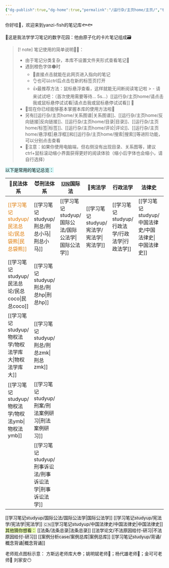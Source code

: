 ```yaml
---
{"dg-publish":true,"dg-home":true,"permalink":"/运行杂/主页home/主页/","tags":["gardenEntry"],"dgPassFrontmatter":true,"created":"2024-09-11T11:30:44.177+08:00","updated":"2024-10-17T22:05:36.372+08:00"}
---
```


你好哇👋，欢迎来到yanzi-fish的笔记库🐟🐟

🏡这是我法学学习笔记的数字花园：他由原子化的卡片笔记组成🗃

>[! note] 笔记使用的简单说明🦀🦀：
>- 由于笔记分类复杂，本库不设置文件夹形式查看笔记🙅
>- 遇到橙色字体🟠时
>	- 🙂直接点击就能在此网页进入指向的笔记
>	- 👌也可以ctrl后点击在新的标签页打开
>	- 👍最推荐方法：鼠标悬浮查看，这样就能无间断阅读笔记啦
	>	- 请来试试吧：（首次使用需要等待... 5s...）[[运行杂/主页home/请点击我或鼠标悬停试试看\|请点击我或鼠标悬停试试看]] 🖖
>- 🎉现在你已经能够基本掌握本库的使用方法啦🎉
>- 另有[[运行杂/主页home/关系图谱\|关系图谱]]、[[运行杂/主页home/反向链接\|反向链接]]、[[运行杂/主页home/目录\|目录]]、[[运行杂/主页home/标签\|标签]]、[[运行杂/主页home/评论\|评论]]、[[运行杂/主页home/悬浮框\|悬浮框]]和[[运行杂/主页home/搜索\|搜索]]等进阶功能，可以分别点击查看
>- 📢注意：如果你使用电脑端，但右侧没有出现目录、关系图等，建议ctrl+鼠标滚动缩小界面获得更好的阅读体验（缩小后字体也会缩小，请自行选择）

<span style="background:rgba(173, 239, 239, 0.55)">以下是常用的笔记总览：</span>

| 🫠民法体系     | 😈刑法体系     | 🇺🇳国际法   | 👸宪法学   | 行政法学     | 法律史       | 构建        |     |
| ---------- | ---------- | --------- | ------- | -------- | --------- | --------- | --- |
| <font color="#de7802">[[学习笔记studyup/民法总论/民总袋熊\|民总袋熊]]</font>   | [[学习笔记studyup/刑总/刑总小马\|刑总小马]]   | [[学习笔记studyup/国际公法/国际公法学\|国际公法学]] | [[学习笔记studyup/宪法学/宪法学\|宪法学]] | [[学习笔记studyup/行政法学/行政法学\|行政法学]] | [[学习笔记studyup/中国法律史/中国法律史\|中国法律史]] | [[法条/法条总录\|法条总录]]  |     |
| [[学习笔记studyup/民法总论/民总coco\|民总coco]] | [[学习笔记studyup/刑总/刑总hp\|刑总hp]]   |           |         |          |           | [[案例分析case/案例总库\|案例总库]]  |     |
| [[学习笔记studyup/物权法学/物权法学库大\|物权法学库大]] | [[学习笔记studyup/刑总/刑总zmk\|刑总zmk]]  |           |         |          |           | [[学习笔记studyup/背诵/概念背诵\|概念背诵]]  |     |
| [[学习笔记studyup/物权法学/物权法ymb\|物权法ymb]] | [[学习笔记studyup/刑案/刑法案例研习\|刑法案例研习]] |           |         |          |           | [[思维导图mind/思维导图库\|思维导图库]] |     |
|            | [[学习笔记studyup/刑事诉讼法/刑事诉讼法学\|刑事诉讼法学]] |           |         |          |           |           |     |

<span style="background:rgba(140, 140, 140, 0.12)">[[学习笔记studyup/国际公法/国际公法学\|国际公法学]]</span>
<span style="background:rgba(140, 140, 140, 0.12)">[[学习笔记studyup/宪法学/宪法学\|宪法学]]</span>
🇨🇳<span style="background:rgba(140, 140, 140, 0.12)">[[学习笔记studyup/中国法律史/中国法律史\|中国法律史]]</span>
<span style="background:rgba(205, 244, 105, 0.55)">其他猜你想看：</span>
<span style="background:rgba(140, 140, 140, 0.12)">[[法条/法条总录\|法条总录]]</span>
<span style="background:rgba(140, 140, 140, 0.12)">[[法学论文/不法原因给付-研习\|不法原因给付-研习]]</span>
<span style="background:rgba(140, 140, 140, 0.12)">[[案例分析case/案例总库\|案例总库]]</span>
<span style="background:rgba(140, 140, 140, 0.12)">[[学习笔记studyup/背诵/概念背诵\|概念背诵]]</span>

老师观点图标示意：
方斯远老师库大😎；姚明斌老师🔆；杨代雄老师🐨；金可可老师🥥
刘家安😶